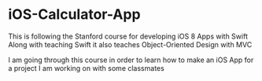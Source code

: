 # iOS-Calculator-App

This is following the Stanford course for developing iOS 8 Apps with Swift
Along with teaching Swift it also teaches Object-Oriented Design with MVC

I am going through this course in order to learn how to make an iOS App for a project I am working on with some classmates
